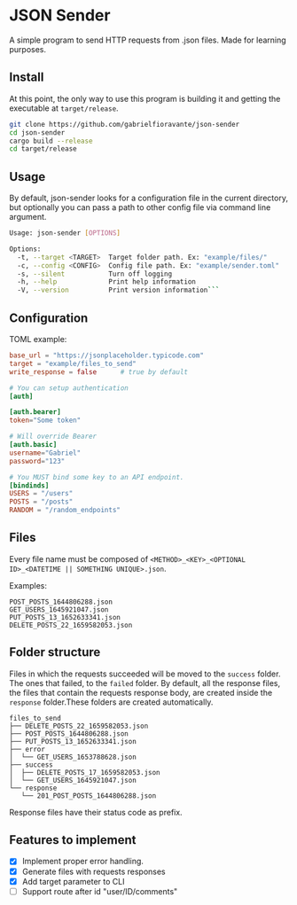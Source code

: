 # JSON Sender
A simple program to send HTTP requests from .json files. Made for learning purposes.

## Install 
At this point, the only way to use this program is building it and getting the executable at `target/release`.

```sh
git clone https://github.com/gabrielfioravante/json-sender
cd json-sender
cargo build --release
cd target/release

```

## Usage
By default, json-sender looks for a configuration file in the current directory, but optionally you can pass a path to other config file via command line argument.

```sh
Usage: json-sender [OPTIONS]

Options:
  -t, --target <TARGET>  Target folder path. Ex: "example/files/"
  -c, --config <CONFIG>  Config file path. Ex: "example/sender.toml"
  -s, --silent           Turn off logging
  -h, --help             Print help information
  -V, --version          Print version information```
```
## Configuration
TOML example:
```toml
base_url = "https://jsonplaceholder.typicode.com"
target = "example/files_to_send"
write_response = false      # true by default

# You can setup authentication
[auth]

[auth.bearer]
token="Some token"

# Will override Bearer
[auth.basic] 
username="Gabriel"
password="123"

# You MUST bind some key to an API endpoint.
[bindinds]
USERS = "/users"
POSTS = "/posts"
RANDOM = "/random_endpoints"
```

## Files
Every file name must be composed of `<METHOD>_<KEY>_<OPTIONAL ID>_<DATETIME || SOMETHING UNIQUE>.json`.

Examples:
```
POST_POSTS_1644806288.json
GET_USERS_1645921047.json
PUT_POSTS_13_1652633341.json
DELETE_POSTS_22_1659582053.json
```

## Folder structure
Files in which the requests succeeded will be moved to the `success` folder. The ones that failed, to the `failed` folder.
By default, all the response files, the files that contain the requests response body, are created inside the `response` folder.These folders are created automatically.

```
files_to_send
├── DELETE_POSTS_22_1659582053.json
├── POST_POSTS_1644806288.json
├── PUT_POSTS_13_1652633341.json
├── error
│  └── GET_USERS_1653788628.json
├── success
│  ├── DELETE_POSTS_17_1659582053.json
│  └── GET_USERS_1645921047.json
└── response
   └── 201_POST_POSTS_1644806288.json
```

Response files have their status code as prefix.

## Features to implement
- [X] Implement proper error handling.
- [X] Generate files with requests responses
- [X] Add target parameter to CLI
- [ ] Support route after id "user/ID/comments"
